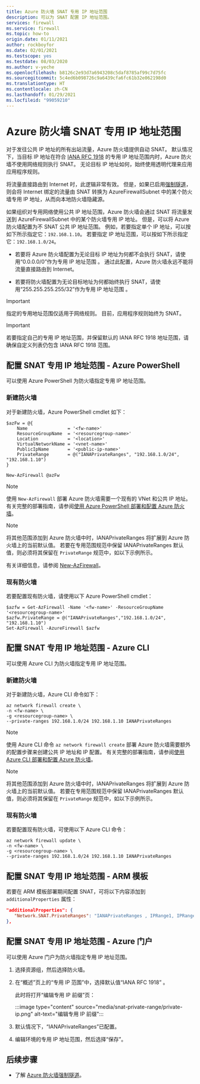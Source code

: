 ```yaml
---
title: Azure 防火墙 SNAT 专用 IP 地址范围
description: 可以为 SNAT 配置 IP 地址范围。
services: firewall
ms.service: firewall
ms.topic: how-to
origin.date: 01/11/2021
author: rockboyfor
ms.date: 02/01/2021
ms.testscope: yes
ms.testdate: 08/03/2020
ms.author: v-yeche
ms.openlocfilehash: b8126c2e93d7a6943208c5daf8785af99c7d75fc
ms.sourcegitcommit: 5c4ed6b098726c9a6439cfa6fc61b32e062198d0
ms.translationtype: HT
ms.contentlocale: zh-CN
ms.lasthandoff: 01/29/2021
ms.locfileid: "99059210"
---
```

<!--Verified successfully-->
# <a name="azure-firewall-snat-private-ip-address-ranges"></a>Azure 防火墙 SNAT 专用 IP 地址范围

对于发往公共 IP 地址的所有出站流量，Azure 防火墙提供自动 SNAT。 默认情况下，当目标 IP 地址在符合 [IANA RFC 1918](https://tools.ietf.org/html/rfc1918) 的专用 IP 地址范围内时，Azure 防火墙不使用网络规则执行 SNAT。 无论目标 IP 地址如何，始终使用透明代理来应用应用程序规则。

<!--Not Available on https://wikipedia.org/wiki/Proxy_server#Transparent_proxy-->

将流量直接路由到 Internet 时，此逻辑非常有效。 但是，如果已启用[强制隧道](forced-tunneling.md)，则会将 Internet 绑定的流量由 SNAT 转换为 AzureFirewallSubnet 中的某个防火墙专用 IP 地址，从而向本地防火墙隐藏源。

如果组织对专用网络使用公共 IP 地址范围，Azure 防火墙会通过 SNAT 将流量发送到 AzureFirewallSubnet 中的某个防火墙专用 IP 地址。 但是，可以将 Azure 防火墙配置为不 SNAT 公共 IP 地址范围。 例如，若要指定单个 IP 地址，可以按如下所示指定它：`192.168.1.10`。 若要指定 IP 地址范围，可以按如下所示指定它：`192.168.1.0/24`。

- 若要将 Azure 防火墙配置为无论目标 IP 地址为何都不会执行 SNAT，请使用“0.0.0.0/0”作为专用 IP 地址范围 。 通过此配置，Azure 防火墙永远不能将流量直接路由到 Internet。 

- 若要将防火墙配置为无论目标地址为何都始终执行 SNAT，请使用“255.255.255.255/32”作为专用 IP 地址范围 。

> [!IMPORTANT]
> 指定的专用地址范围仅适用于网络规则。 目前，应用程序规则始终为 SNAT。

> [!IMPORTANT]
> 若要指定自己的专用 IP 地址范围，并保留默认的 IANA RFC 1918 地址范围，请确保自定义列表仍包含 IANA RFC 1918 范围。 

## <a name="configure-snat-private-ip-address-ranges---azure-powershell"></a>配置 SNAT 专用 IP 地址范围 - Azure PowerShell

可以使用 Azure PowerShell 为防火墙指定专用 IP 地址范围。

### <a name="new-firewall"></a>新建防火墙

对于新建防火墙，Azure PowerShell cmdlet 如下：

```azurepowershell
$azFw = @{
    Name               = '<fw-name>'
    ResourceGroupName  = '<resourcegroup-name>'
    Location           = '<location>'
    VirtualNetworkName = '<vnet-name>'
    PublicIpName       = '<public-ip-name>'
    PrivateRange       = @("IANAPrivateRanges", "192.168.1.0/24", "192.168.1.10")
}

New-AzFirewall @azFw
```
> [!NOTE]
> 使用 `New-AzFirewall` 部署 Azure 防火墙需要一个现有的 VNet 和公共 IP 地址。 有关完整的部署指南，请参阅[使用 Azure PowerShell 部署和配置 Azure 防火墙](deploy-ps.md)。

> [!NOTE]
> 将其他范围添加到 Azure 防火墙中时，IANAPrivateRanges 将扩展到 Azure 防火墙上的当前默认值。 若要在专用范围规范中保留 IANAPrivateRanges 默认值，则必须将其保留在 `PrivateRange` 规范中，如以下示例所示。

有关详细信息，请参阅 [New-AzFirewall](https://docs.microsoft.com/powershell/module/az.network/new-azfirewall?view=azps-3.3.0)。

### <a name="existing-firewall"></a>现有防火墙

若要配置现有防火墙，请使用以下 Azure PowerShell cmdlet：

```azurepowershell
$azfw = Get-AzFirewall -Name '<fw-name>' -ResourceGroupName '<resourcegroup-name>'
$azfw.PrivateRange = @("IANAPrivateRanges","192.168.1.0/24", "192.168.1.10")
Set-AzFirewall -AzureFirewall $azfw
```

## <a name="configure-snat-private-ip-address-ranges---azure-cli"></a>配置 SNAT 专用 IP 地址范围 - Azure CLI

可以使用 Azure CLI 为防火墙指定专用 IP 地址范围。

### <a name="new-firewall"></a>新建防火墙

对于新建防火墙，Azure CLI 命令如下：

```azurecli
az network firewall create \
-n <fw-name> \
-g <resourcegroup-name> \
--private-ranges 192.168.1.0/24 192.168.1.10 IANAPrivateRanges
```

> [!NOTE]
> 使用 Azure CLI 命令 `az network firewall create` 部署 Azure 防火墙需要额外的配置步骤来创建公共 IP 地址和 IP 配置。 有关完整的部署指南，请参阅[使用 Azure CLI 部署和配置 Azure 防火墙](deploy-cli.md)。

> [!NOTE]
> 将其他范围添加到 Azure 防火墙中时，IANAPrivateRanges 将扩展到 Azure 防火墙上的当前默认值。 若要在专用范围规范中保留 IANAPrivateRanges 默认值，则必须将其保留在 `PrivateRange` 规范中，如以下示例所示。

### <a name="existing-firewall"></a>现有防火墙

若要配置现有防火墙，可使用以下 Azure CLI 命令：

```azurecli
az network firewall update \
-n <fw-name> \
-g <resourcegroup-name> \
--private-ranges 192.168.1.0/24 192.168.1.10 IANAPrivateRanges
```

## <a name="configure-snat-private-ip-address-ranges---arm-template"></a>配置 SNAT 专用 IP 地址范围 - ARM 模板

若要在 ARM 模板部署期间配置 SNAT，可将以下内容添加到 `additionalProperties` 属性：

```json
"additionalProperties": {
   "Network.SNAT.PrivateRanges": "IANAPrivateRanges , IPRange1, IPRange2"
},
```

## <a name="configure-snat-private-ip-address-ranges---azure-portal"></a>配置 SNAT 专用 IP 地址范围 - Azure 门户

可以使用 Azure 门户为防火墙指定专用 IP 地址范围。

1. 选择资源组，然后选择防火墙。
2. 在“概述”页上的“专用 IP 范围”中，选择默认值“IANA RFC 1918”  。

    此时将打开“编辑专用 IP 前缀”页：

    :::image type="content" source="media/snat-private-range/private-ip.png" alt-text="编辑专用 IP 前缀":::

1. 默认情况下，“IANAPrivateRanges”已配置。
2. 编辑环境的专用 IP 地址范围，然后选择“保存”。

## <a name="next-steps"></a>后续步骤

- 了解 [Azure 防火墙强制隧道](forced-tunneling.md)。

<!-- Update_Description: update meta properties, wording update, update link -->